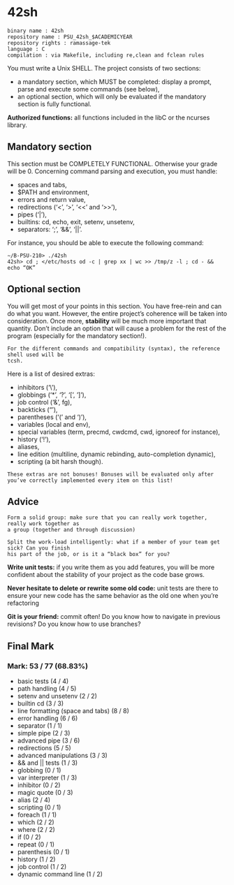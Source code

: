 # 42sh

```text
binary name : 42sh
repository name : PSU_42sh_$ACADEMICYEAR
repository rights : ramassage-tek
language : C
compilation : via Makefile, including re,clean and fclean rules
```

You must write a Unix SHELL.
The project consists of two sections:

- a mandatory section, which MUST be completed: display a prompt, parse and execute some commands (see below),
- an optional section, which will only be evaluated if the mandatory section is fully functional.

**Authorized functions:** all functions included in the libC or the ncurses library.

## Mandatory section

This section must be COMPLETELY FUNCTIONAL. Otherwise your grade will be 0.
Concerning command parsing and execution, you must handle:

- spaces and tabs,
- $PATH and environment,
- errors and return value,
- redirections (‘<’, ‘>’, ‘<<’ and ‘>>’),
- pipes (‘|’),
- builtins: cd, echo, exit, setenv, unsetenv,
- separators: ‘;’, ‘&&’, ‘||’.

For instance, you should be able to execute the following command:

```text
∼/B-PSU-210> ./42sh
42sh> cd ; </etc/hosts od -c | grep xx | wc >> /tmp/z -l ; cd - && echo “OK”
```

## Optional section

You will get most of your points in this section.
You have free-rein and can do what you want. However, the entire project’s coherence will be taken into consideration.
Once more, **stability** will be much more important that quantity. Don’t include an option that will cause a problem for the rest of the program (especially for the mandatory section!).

```text
For the different commands and compatibility (syntax), the reference shell used will be
tcsh.
```

Here is a list of desired extras:

- inhibitors (‘\’),
- globbings (‘*’, ‘?’, ‘[’, ’]’),
- job control (‘&’, fg),
- backticks (“’),
- parentheses (‘(’ and ‘)’),
- variables (local and env),
- special variables (term, precmd, cwdcmd, cwd, ignoreof for instance),
- history (‘!’),
- aliases,
- line edition (multiline, dynamic rebinding, auto-completion dynamic),
- scripting (a bit harsh though).

```text
These extras are not bonuses! Bonuses will be evaluated only after you’ve correctly implemented every item on this list!
```

## Advice

```text
Form a solid group: make sure that you can really work together, really work together as
a group (together and through discussion)
```

```text
Split the work-load intelligently: what if a member of your team get sick? Can you finish
his part of the job, or is it a “black box” for you?
```

**Write unit tests:** if you write them as you add features, you will be more confident about the stability of your project as the code base grows.

**Never hesitate to delete or rewrite some old code:** unit tests are there to ensure your new code has the same behavior as the old one when you’re refactoring

**Git is your friend:** commit often! Do you know how to navigate in previous revisions? Do you know how to use branches?

## Final Mark

### Mark: 53 / 77 (68.83%)

- basic tests (4 / 4)
- path handling (4 / 5)
- setenv and unsetenv (2 / 2)
- builtin cd (3 / 3)
- line formatting (space and tabs) (8 / 8)
- error handling (6 / 6)
- separator (1 / 1)
- simple pipe (2 / 3)
- advanced pipe (3 / 6)
- redirections (5 / 5)
- advanced manipulations (3 / 3)
- && and || tests (1 / 3)
- globbing (0 / 1)
- var interpreter (1 / 3)
- inhibitor (0 / 2)
- magic quote (0 / 3)
- alias (2 / 4)
- scripting (0 / 1)
- foreach (1 / 1)
- which (2 / 2)
- where (2 / 2)
- if (0 / 2)
- repeat (0 / 1)
- parenthesis (0 / 1)
- history (1 / 2)
- job control (1 / 2)
- dynamic command line (1 / 2)
